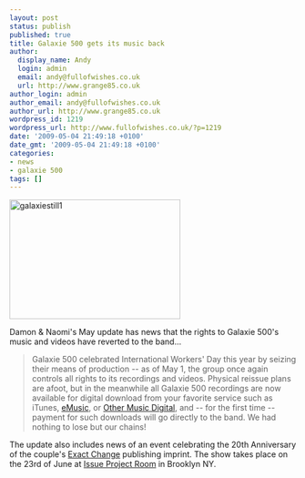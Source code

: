 ```yaml
---
layout: post
status: publish
published: true
title: Galaxie 500 gets its music back
author:
  display_name: Andy
  login: admin
  email: andy@fullofwishes.co.uk
  url: http://www.grange85.co.uk
author_login: admin
author_email: andy@fullofwishes.co.uk
author_url: http://www.grange85.co.uk
wordpress_id: 1219
wordpress_url: http://www.fullofwishes.co.uk/?p=1219
date: '2009-05-04 21:49:18 +0100'
date_gmt: '2009-05-04 21:49:18 +0100'
categories:
- news
- galaxie 500
tags: []
---
```

<p><span class="removed_link" title="http://www.fullofwishes.co.uk/2009/05/04/galaxie-500-gets-its-music-back/galaxiestill1/"><img src="http://www.fullofwishes.co.uk/wp/wp-content/uploads/2009/05/galaxiestill1-300x210.jpg" alt="galaxiestill1" title="galaxiestill1" width="300" height="210" class="alignright size-medium wp-image-1220" /></span>
<p><span class="removed_link" title="http://www.damonandnaomi.com/frameset/main.html">Damon & Naomi's May update</span> has news that the rights to Galaxie 500's music and videos have reverted to the band...</p>
<blockquote><p>Galaxie 500 celebrated International Workers' Day this year by seizing their means of production -- as of May 1, the group once again controls all rights to its recordings and videos. Physical reissue plans are afoot, but in the meanwhile all Galaxie 500 recordings are now available for digital download from your favorite service such as iTunes, <a href="http://www.emusic.com/artist/Galaxie-500-MP3-Download/11577627.html">eMusic</a>, or <a href="http://digital.othermusic.com/search/?t=artist&s=Galaxie%20500&releases">Other Music Digital</a>, and -- for the first time -- payment for such downloads will go directly to the band. We had nothing to lose but our chains!</p></blockquote>
<p>The update also includes news of an event celebrating the 20th Anniversary of the couple's <a href="http://www.exactchange.com/">Exact Change</a> publishing imprint. The show takes place on the 23rd of June at <a href="http://issueprojectroom.org/">Issue Project Room</a> in Brooklyn NY.</p>
